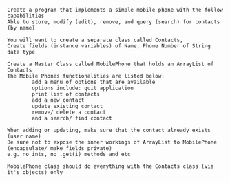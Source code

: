     Create a program that implements a simple mobile phone with the follow capabilities
    Able to store, modify (edit), remove, and query (search) for contacts (by name)

    You will want to create a separate class called Contacts,
    Create fields (instance variables) of Name, Phone Number of String data type

    Create a Master Class called MobilePhone that holds an ArrayList of Contacts
    The Mobile Phones functionalities are listed below:
            add a menu of options that are available
            options include: quit application
            print list of contacts
            add a new contact
            update existing contact
            remove/ delete a contact
            and a search/ find contact

    When adding or updating, make sure that the contact already exists (user name)
    Be sure not to expose the inner workings of ArrayList to MobilePhone (encapsulate/ make fields private)
    e.g. no ints, no .get(i) methods and etc

    MobilePhone class should do everything with the Contacts class (via it's objects) only
